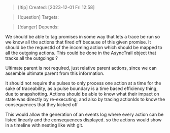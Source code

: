 
>[!tip] Created: [2023-12-01 Fri 12:58]

>[!question] Targets: 

>[!danger] Depends: 

We should be able to tag promises in some way that lets a trace be run so we know all the actions that fired off because of this given promise.  It should be the requestId of the incoming action which should be mapped to all the outgoing actions.  This could be done in the AsyncTrail object that tracks all the outgoings ?

Ultimate parent is not required, just relative parent actions, since we can assemble ultimate parent from this information.

It should not require the pulses to only process one action at a time for the sake of traceability, as a pulse boundary is a time based efficiency thing, due to snapshotting.  Actions should be able to know what their impact on state was directly by re-executing, and also by tracing actionIds to know the consequences that they kicked off

This would allow the generation of an events log where every action can be listed linearly and the consequences displayed.  so the actions would show in a timeline with nesting like with git.

